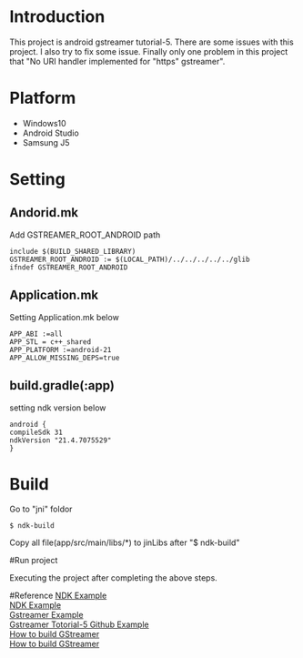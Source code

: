 # Introduction
This project is android gstreamer tutorial-5.
There are some issues with this project. I also try to fix some issue.
Finally only one problem in this project that "No URI handler implemented for "https"  gstreamer".
# Platform
* Windows10
* Android Studio
* Samsung J5
# Setting
## Andorid.mk
Add GSTREAMER_ROOT_ANDROID path  
```
include $(BUILD_SHARED_LIBRARY)
GSTREAMER_ROOT_ANDROID := $(LOCAL_PATH)/../../../../../glib 
ifndef GSTREAMER_ROOT_ANDROID
```
## Application.mk
Setting Application.mk below  
``` 
APP_ABI :=all
APP_STL = c++_shared
APP_PLATFORM :=android-21
APP_ALLOW_MISSING_DEPS=true
```
## build.gradle(:app)
setting ndk version below  
```
android {
compileSdk 31
ndkVersion "21.4.7075529"
}
```

# Build
Go to "jni" foldor  
```
$ ndk-build
```

Copy all file(app/src/main/libs/*) to jinLibs after "$ ndk-build"  

#Run project

Executing the project after completing the above steps.  

#Reference
[NDK Example](https://iter01.com/37255.html)  
[NDK Example](https://medium.com/@guanwu/android-%E9%96%8B%E7%99%BC%E5%AD%B8%E7%BF%92%E7%AD%86%E8%A8%98-jni-c-c-%E9%96%8B%E7%99%BC%E7%92%B0%E5%A2%83%E8%A8%AD%E5%AE%9A-271b24f2ec7d)  
[Gstreamer Example](https://gstreamer.freedesktop.org/documentation/tutorials/index.html?gi-language=c)  
[Gstreamer Totorial-5 Github Example](https://github.com/bipbopbee/gstreamer-android-studio-example5/tree/master/app/src/main/java/org/freedesktop/gstreamer)  
[How to build GStreamer](https://nickcarter9.github.io/2019/04/03/2019/2019_04_03-build_gstreamer/)  
[How to build GStreamer](https://stackoverflow.com/questions/45044210/gstreamer-examples-in-android-studio)

